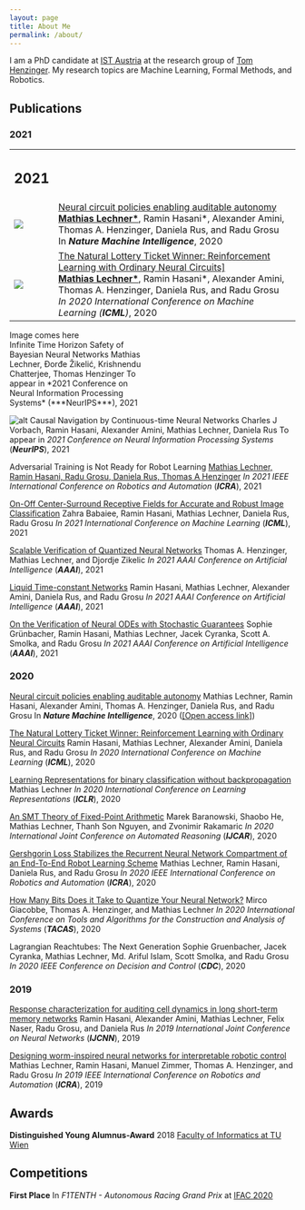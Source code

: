 ```yaml
---
layout: page
title: About Me
permalink: /about/
---
```

<!-- ![]({{ site.baseurl }}/images/merged.jpg) -->

I am a PhD candidate at [IST Austria](https://ist.ac.at/) at the research group of [Tom
Henzinger](https://ist.ac.at/en/research/henzinger-group/).
My research topics are Machine Learning, Formal Methods, and Robotics.

## Publications

### 2021


<table style="border: none;">
    <tbody>
        <tr>
            <td>
                <h2>2021</h2>
            </td>
        </tr>
        <tr>
            <td><img src="pages/images/wormnet/worm.png" /></td>
            <td><a href="https://publik.tuwien.ac.at/files/publik_292280.pdf">Neural circuit policies enabling auditable
                    autonomy</a>
                <br /><b><u>Mathias Lechner*</u></b>, Ramin Hasani*, Alexander Amini, Thomas A. Henzinger, Daniela Rus,
                and Radu Grosu
                <br />
                In <b><i>Nature Machine Intelligence</i></b>, 2020
            </td>
        </tr>
        <tr>
            <td><img src="pages/images/wormnet/worm.png" /></td>
            <td><a href="https://publik.tuwien.ac.at/files/publik_292280.pdf">The Natural Lottery Ticket Winner:
                    Reinforcement Learning with Ordinary Neural
                    Circuits]</a>
                <br /><b><u>Mathias Lechner*</u></b>, Ramin Hasani*, Alexander Amini, Thomas A. Henzinger, Daniela Rus,
                and Radu Grosu
                <br />
                <i>In 2020 International Conference on Machine Learning (<b>ICML</b>)</i>, 2020
            </td>
        </tr>
    </tbody>
</table>
<div
    style="-webkit-column-count: 2; -moz-column-count: 2; column-count: 2; -webkit-column-rule: 1px dotted #e0e0e0; -moz-column-rule: 1px dotted #e0e0e0; column-rule: 1px dotted #e0e0e0;">
    <div style="display: inline-block;">
        Image comes here
    </div>
    <div style="display: inline-block;">
        Infinite Time Horizon Safety of Bayesian Neural Networks
        Mathias Lechner, Đorđe Žikelić, Krishnendu Chatterjee, Thomas Henzinger
        To appear in *2021 Conference on Neural Information Processing Systems* (***NeurIPS***), 2021
    </div>
</div>


![alt](pages/images/wormnet/worm.png) Causal Navigation by Continuous-time Neural Networks
Charles J Vorbach, Ramin Hasani, Alexander Amini, Mathias Lechner, Daniela Rus
To appear in *2021 Conference on Neural Information Processing Systems* (***NeurIPS***), 2021

Adversarial Training is Not Ready for Robot Learning
[Mathias Lechner, Ramin Hasani, Radu Grosu, Daniela Rus, Thomas A Henzinger](https://arxiv.org/pdf/2103.08187.pdf)
*In 2021 IEEE International Conference on Robotics and Automation* (***ICRA***), 2021

[On-Off Center-Surround Receptive Fields for Accurate and Robust Image
Classification](http://proceedings.mlr.press/v139/babaiee21a/babaiee21a.pdf)
Zahra Babaiee, Ramin Hasani, Mathias Lechner, Daniela Rus, Radu Grosu
*In 2021 International Conference on Machine Learning* (***ICML***), 2021

[Scalable Verification of Quantized Neural Networks](https://ojs.aaai.org/index.php/AAAI/article/view/16496/16303)
Thomas A. Henzinger, Mathias Lechner, and Djordje Zikelic
*In 2021 AAAI Conference on Artificial Intelligence* (***AAAI***), 2021

[Liquid Time-constant Networks](https://ojs.aaai.org/index.php/AAAI/article/view/16936/16743)
Ramin Hasani, Mathias Lechner, Alexander Amini, Daniela Rus, and Radu Grosu
*In 2021 AAAI Conference on Artificial Intelligence* (***AAAI***), 2021

[On the Verification of Neural ODEs with Stochastic
Guarantees](https://ojs.aaai.org/index.php/AAAI/article/view/17372/17179)
Sophie Grünbacher, Ramin Hasani, Mathias Lechner, Jacek Cyranka, Scott A. Smolka, and Radu Grosu
*In 2021 AAAI Conference on Artificial Intelligence* (***AAAI***), 2021

### 2020

[Neural circuit policies enabling auditable autonomy](https://www.nature.com/articles/s42256-020-00237-3)
Mathias Lechner, Ramin Hasani, Alexander Amini, Thomas A. Henzinger, Daniela Rus, and Radu Grosu
In ***Nature Machine Intelligence***, 2020 ([[Open access link]](https://publik.tuwien.ac.at/files/publik_292280.pdf))

<!-- [Learning Long-Term Dependencies in Irregularly-Sampled Time Series](https://arxiv.org/pdf/2006.04418.pdf)  
Mathias Lechner, Ramin Hasani  -->

[The Natural Lottery Ticket Winner: Reinforcement Learning with Ordinary Neural
Circuits](https://proceedings.icml.cc/static/paper_files/icml/2020/2398-Paper.pdf)
Ramin Hasani, Mathias Lechner, Alexander Amini, Daniela Rus, and Radu Grosu
*In 2020 International Conference on Machine Learning* (***ICML***), 2020

[Learning Representations for binary classification without backpropagation](https://openreview.net/forum?id=Bke61krFvS)
Mathias Lechner
*In 2020 International Conference on Learning Representations* (***ICLR***), 2020

[An SMT Theory of Fixed-Point Arithmetic](https://soarlab.org/papers/2020_ijcar_bhlnr.pdf)
Marek Baranowski, Shaobo He, Mathias Lechner, Thanh Son Nguyen, and Zvonimir Rakamaric
*In 2020 International Joint Conference on Automated Reasoning* (***IJCAR***), 2020

[Gershgorin Loss Stabilizes the Recurrent Neural Network Compartment of an End-To-End Robot Learning
Scheme](https://ti.tuwien.ac.at/cps/people/grosu/files/icra20.pdf)
Mathias Lechner, Ramin Hasani, Daniela Rus, and Radu Grosu
*In 2020 IEEE International Conference on Robotics and Automation* (***ICRA***), 2020

[How Many Bits Does it Take to Quantize Your Neural
Network?](https://link.springer.com/chapter/10.1007/978-3-030-45237-7_5)
Mirco Giacobbe, Thomas A. Henzinger, and Mathias Lechner
*In 2020 International Conference on Tools and Algorithms for the Construction and Analysis of Systems* (***TACAS***),
2020

Lagrangian Reachtubes: The Next Generation
Sophie Gruenbacher, Jacek Cyranka, Mathias Lechner, Md. Ariful Islam, Scott Smolka, and Radu Grosu
*In 2020 IEEE Conference on Decision and Control* (***CDC***), 2020

### 2019

[Response characterization for auditing cell dynamics in long short-term memory
networks](https://ti.tuwien.ac.at/cps/people/grosu/files/ijcnn19.pdf)
Ramin Hasani, Alexander Amini, Mathias Lechner, Felix Naser, Radu Grosu, and Daniela Rus
*In 2019 International Joint Conference on Neural Networks* (***IJCNN***), 2019

[Designing worm-inspired neural networks for interpretable robotic
control](https://ieeexplore.ieee.org/document/8793840)
Mathias Lechner, Ramin Hasani, Manuel Zimmer, Thomas A. Henzinger, and Radu Grosu
*In 2019 IEEE International Conference on Robotics and Automation* (***ICRA***), 2019


## Awards

**Distinguished Young Alumnus-Award** 2018 [Faculty of Informatics at TU
Wien](http://www.informatik.tuwien.ac.at/studium/studierende/epilog/2017ws)


## Competitions

**First Place** In *F1TENTH - Autonomous Racing Grand Prix* at [IFAC 2020](https://f1tenth.org/ifac2020.html)
